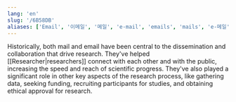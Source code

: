```yaml
---
lang: 'en'
slug: '/6B58DB'
aliases: ['Email', '이메일', '메일', 'e-mail', 'emails', 'mails', 'e-메일', 'letter', 'letters', '서신', '편지']
---
```


Historically, both mail and email have been central to the dissemination and collaboration that drive research. They've helped [[Researcher|researchers]] connect with each other and with the public, increasing the speed and reach of scientific progress. They've also played a significant role in other key aspects of the research process, like gathering data, seeking funding, recruiting participants for studies, and obtaining ethical approval for research.
